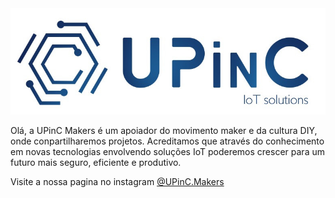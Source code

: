 
 <img src="logo.jpg">

<p>Olá, a UPinC Makers é um apoiador do movimento maker e da cultura DIY, onde conpartilharemos projetos. Acreditamos que através do conhecimento em novas tecnologias envolvendo soluções IoT poderemos crescer para um futuro mais seguro, eficiente e produtivo.</p>
<p>  Visite a nossa pagina no instagram
  <a href = "https://www.instagram.com/upinc.makers/">@UPinC.Makers</a></p>
